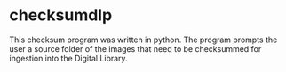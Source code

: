 # checksumdlp
This checksum program was written in python.  The program prompts the user a source folder of the images that need to be checksummed for ingestion into the Digital Library. 
